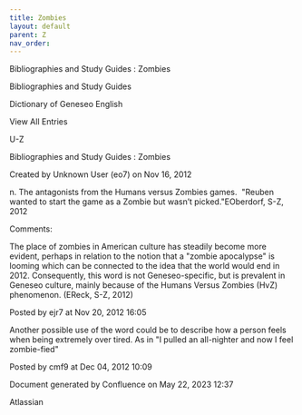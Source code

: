 ```yaml
---
title: Zombies
layout: default
parent: Z
nav_order:
---
```


Bibliographies and Study Guides : Zombies

Bibliographies and Study Guides

Dictionary of Geneseo English

View All Entries

U-Z

Bibliographies and Study Guides : Zombies

Created by  Unknown User (eo7) on Nov 16, 2012

n. The antagonists from the Humans versus Zombies games.  &quot;Reuben wanted to start the game as a Zombie but wasn’t picked.&quot;EOberdorf, S-Z, 2012

Comments:

The place of zombies in American culture has steadily become more evident, perhaps in relation to the notion that a &quot;zombie apocalypse&quot; is looming which can be connected to the idea that the world would end in 2012. Consequently, this word is not Geneseo-specific, but is prevalent in Geneseo culture, mainly because of the Humans Versus Zombies (HvZ) phenomenon. (EReck, S-Z, 2012)

Posted by ejr7 at Nov 20, 2012 16:05

Another possible use of the word could be to describe how a person feels when being extremely over tired. As in &quot;I pulled an all-nighter and now I feel zombie-fied&quot;

Posted by cmf9 at Dec 04, 2012 10:09

Document generated by Confluence on May 22, 2023 12:37

Atlassian

